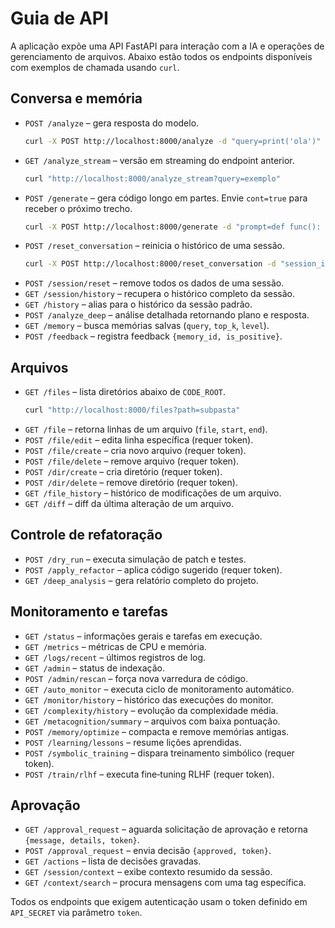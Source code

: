 # Guia de API

A aplicação expõe uma API FastAPI para interação com a IA e operações de gerenciamento de arquivos. Abaixo estão todos os endpoints disponíveis com exemplos de chamada usando `curl`.

## Conversa e memória
- `POST /analyze` – gera resposta do modelo.
  ```bash
  curl -X POST http://localhost:8000/analyze -d "query=print('ola')"
  ```
- `GET /analyze_stream` – versão em streaming do endpoint anterior.
  ```bash
  curl "http://localhost:8000/analyze_stream?query=exemplo"
  ```
- `POST /generate` – gera código longo em partes. Envie `cont=true` para receber o próximo trecho.
  ```bash
  curl -X POST http://localhost:8000/generate -d "prompt=def func(): pass"
  ```
- `POST /reset_conversation` – reinicia o histórico de uma sessão.
  ```bash
  curl -X POST http://localhost:8000/reset_conversation -d "session_id=default"
  ```
- `POST /session/reset` – remove todos os dados de uma sessão.
- `GET /session/history` – recupera o histórico completo da sessão.
- `GET /history` – alias para o histórico da sessão padrão.
- `POST /analyze_deep` – análise detalhada retornando plano e resposta.
- `GET /memory` – busca memórias salvas (`query`, `top_k`, `level`).
- `POST /feedback` – registra feedback `{memory_id, is_positive}`.

## Arquivos
- `GET /files` – lista diretórios abaixo de `CODE_ROOT`.
  ```bash
  curl "http://localhost:8000/files?path=subpasta"
  ```
- `GET /file` – retorna linhas de um arquivo (`file`, `start`, `end`).
- `POST /file/edit` – edita linha específica (requer token).
- `POST /file/create` – cria novo arquivo (requer token).
- `POST /file/delete` – remove arquivo (requer token).
- `POST /dir/create` – cria diretório (requer token).
- `POST /dir/delete` – remove diretório (requer token).
- `GET /file_history` – histórico de modificações de um arquivo.
- `GET /diff` – diff da última alteração de um arquivo.

## Controle de refatoração
- `POST /dry_run` – executa simulação de patch e testes.
- `POST /apply_refactor` – aplica código sugerido (requer token).
- `GET /deep_analysis` – gera relatório completo do projeto.

## Monitoramento e tarefas
- `GET /status` – informações gerais e tarefas em execução.
- `GET /metrics` – métricas de CPU e memória.
- `GET /logs/recent` – últimos registros de log.
- `GET /admin` – status de indexação.
- `POST /admin/rescan` – força nova varredura de código.
- `GET /auto_monitor` – executa ciclo de monitoramento automático.
- `GET /monitor/history` – histórico das execuções do monitor.
- `GET /complexity/history` – evolução da complexidade média.
- `GET /metacognition/summary` – arquivos com baixa pontuação.
- `POST /memory/optimize` – compacta e remove memórias antigas.
- `POST /learning/lessons` – resume lições aprendidas.
- `POST /symbolic_training` – dispara treinamento simbólico (requer token).
- `POST /train/rlhf` – executa fine‑tuning RLHF (requer token).

## Aprovação
- `GET /approval_request` – aguarda solicitação de aprovação e retorna `{message, details, token}`.
- `POST /approval_request` – envia decisão `{approved, token}`.
- `GET /actions` – lista de decisões gravadas.
- `GET /session/context` – exibe contexto resumido da sessão.
- `GET /context/search` – procura mensagens com uma tag específica.

Todos os endpoints que exigem autenticação usam o token definido em `API_SECRET` via parâmetro `token`.
